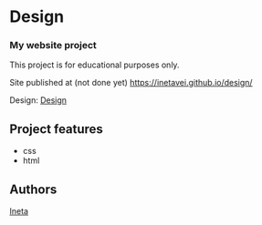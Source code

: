 # Design
### My website project

This project is for educational purposes only.

Site published at (not done yet) https://inetavei.github.io/design/

Design: [Design](https://image.freepik.com/free-vector/vector-web-site-template-design-learning-course-online-education-school-landing-page-website-mobile-development_88813-18.jpg)

## Project features
- css
- html

## Authors
[Ineta](https://github.com/InetaVei)